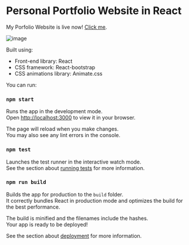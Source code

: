 # Personal Portfolio Website in React

 My Porfolio Website is live now! [Click me](https://nandishns.netlify.app/).


![image](https://user-images.githubusercontent.com/92267208/209716902-22153619-d71a-454d-8ef7-a7408544c5c3.png)

Built using:

- Front-end library: React
- CSS framework: React-bootstrap
- CSS animations library: Animate.css

 You can run:

### `npm start`

Runs the app in the development mode.\
Open [http://localhost:3000](http://localhost:3000) to view it in your browser.

The page will reload when you make changes.\
You may also see any lint errors in the console.

### `npm test`

Launches the test runner in the interactive watch mode.\
See the section about [running tests](https://facebook.github.io/create-react-app/docs/running-tests) for more information.

### `npm run build`

Builds the app for production to the `build` folder.\
It correctly bundles React in production mode and optimizes the build for the best performance.

The build is minified and the filenames include the hashes.\
Your app is ready to be deployed!

See the section about [deployment](https://facebook.github.io/create-react-app/docs/deployment) for more information.
